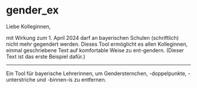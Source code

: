 # gender_ex
Liebe Kolleginnen,

mit Wirkung zum 1. April 2024 darf an bayerischen Schulen (schriftlich) nicht mehr gegendert werden. Dieses Tool ermöglicht es allen Kolleginnen, einmal geschriebene Text auf komfortable Weise zu ent-gendern. (Dieser Text ist das erste Beispiel dafür.)

---

Ein Tool für bayerische Lehrerinnen, um Gendersternchen, -doppelpunkte, -unterstriche und -binnen-is zu entfernen.
